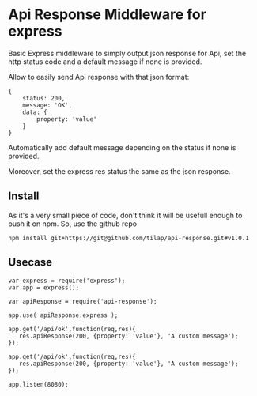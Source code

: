 # Api Response Middleware for express

Basic Express middleware to simply output json response for Api, set the http
status code and a default message if none is provided.

Allow to easily send Api response with that json format:

    {
        status: 200,
        message: 'OK',
        data: {
            property: 'value'
        }
    }

Automatically add default message depending on the status if none is provided.

Moreover, set the express res status the same as the json response.

## Install

As it's a very small piece of code, don't think it will be usefull enough to
push it on npm. So, use the github repo

    npm install git+https://git@github.com/tilap/api-response.git#v1.0.1

## Usecase

    var express = require('express');
    var app = express();

    var apiResponse = require('api-response');

    app.use( apiResponse.express );

    app.get('/api/ok',function(req,res){
       res.apiResponse(200, {property: 'value'}, 'A custom message');
    });

    app.get('/api/ok',function(req,res){
       res.apiResponse(200, {property: 'value'}, 'A custom message');
    });

    app.listen(8080);

